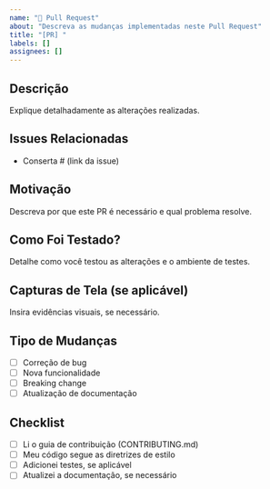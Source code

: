 ```yaml
---
name: "🚀 Pull Request"
about: "Descreva as mudanças implementadas neste Pull Request"
title: "[PR] "
labels: []
assignees: []
---
```


## Descrição

Explique detalhadamente as alterações realizadas.

## Issues Relacionadas

- Conserta # (link da issue)

## Motivação

Descreva por que este PR é necessário e qual problema resolve.

## Como Foi Testado?

Detalhe como você testou as alterações e o ambiente de testes.

## Capturas de Tela (se aplicável)

Insira evidências visuais, se necessário.

## Tipo de Mudanças

- [ ] Correção de bug
- [ ] Nova funcionalidade
- [ ] Breaking change
- [ ] Atualização de documentação

## Checklist

- [ ] Li o guia de contribuição (CONTRIBUTING.md)
- [ ] Meu código segue as diretrizes de estilo
- [ ] Adicionei testes, se aplicável
- [ ] Atualizei a documentação, se necessário
